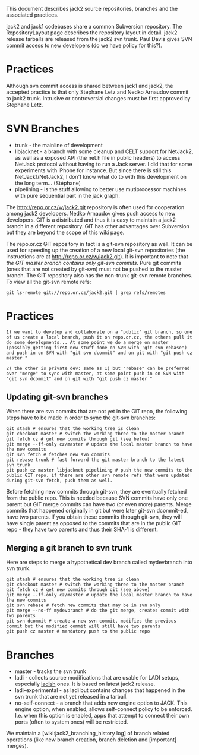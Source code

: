 This document describes jack2 source repositories, branches and the associated practices.

jack2 and jack1 codebases share a common Subversion repository. The RepositoryLayout page describes the repository layout in detail. jack2 release tarballs are released from the jack2 svn trunk. Paul Davis gives SVN commit access to new developers (do we have policy for this?). 

# Practices
Although svn commit access is shared between jack1 and jack2, the accepted practice is that only Stephane Letz and Nedko Arnaudov commit to jack2 trunk. Intrusive or controversial changes must be first approved by Stephane Letz.

# SVN Branches
* trunk - the mainline of development
* libjacknet -  a branch with some cleanup and CELT support for NetJack2, as well as a exposed API (the net.h file in public headers) to access NetJack protocol without having to run a Jack server. I did that for some experiments with iPhone for instance.  But since there is still this NetJack1/NetJack2, I don't know what do to with this development on the long term... (Stéphane)
* pipelining -  is the stuff allowing to better use mutiprocessor machines with pure sequential part in the jack graph.

The http://repo.or.cz/w/jack2.git repository is often used for cooperation among jack2 developers. Nedko Arnaudov gives push access to new developers. GIT is a distributed and thus it is easy to maintain a jack2 branch in a different repository. GIT has other advantages over Subversion but they are beyond the scope of this wiki page.

The repo.or.cz GIT repository in fact is a git-svn repository as well. It can be used for speeding up the creation of a new local git-svn repositories (the instructions are at http://repo.or.cz/w/jack2.git). It is important to note that *the GIT master branch contains only git-svn commits*. Pure git commits (ones that are not created by git-svn) must not be pushed to the master branch. The GIT repository also has the non-trunk git-svn remote branches. To view all the git-svn remote refs:

	
	git ls-remote git://repo.or.cz/jack2.git | grep refs/remotes
	

# Practices
	
	1) we want to develop and collaborate on a "public" git branch, so one of us create a local branch, push it on repo.or.cz, the others pull it do some developments... At some point we do a merge on master (possibly getting first new stuff done on SVN with 'git svn rebase") and push in on SVN with "git svn dcommit" and on git with "git push cz master "
	
	2) the other is private dev: same as 1) but "rebase" can be preferred over "merge" to sync with master, at some point push in on SVN with "git svn dcommit" and on git with "git push cz master "
	
## Updating git-svn branches
When there are svn commits that are not yet in the GIT repo, the following steps have to be made in order to sync the git-svn branches:
	
	git stash # ensures that the working tree is clean
	git checkout master # switch the working three to the master branch
	git fetch cz # get new commits through git (see below)
	git merge --ff-only cz/master # update the local master branch to have the new commits
	git svn fetch # fetches new svn commits
	git rebase trunk # fast forward the git master branch to the latest svn trunk
	git push cz master libjacknet pipelining # push the new commits to the public GIT repo. if there are other svn remote refs that were updated during git-svn fetch, push them as well.
	

Before fetching new commits through git-svn, they are eventually fetched from the public repo. This is needed because SVN commits have only one parent but GIT merge commits can have two (or even more) parents. Merge commits that happened originally in git but were later git-svn dcommit-ed, have two parents. If you obtain these commits through git-svn, they will have single parent as opposed to the commits that are in the public GIT repo - they have two parents and thus their SHA-1 is different.

## Merging a git branch to svn trunk
Here are steps to merge a hypothetical dev branch called mydevbranch into svn trunk.
	
	git stash # ensures that the working tree is clean
	git checkout master # switch the working three to the master branch
	git fetch cz # get new commits through git (see above)
	git merge --ff-only cz/master # update the local master branch to have the new commits
	git svn rebase # fetch new commits that may be in svn only
	git merge --no-ff mydevbranch # do the git merge, creates commit with two parents
	git svn dcommit # create a new svn commit, modifies the previous commit but the modified commit will still have two parents
	git push cz master # mandatory push to the public repo
	

# Branches
* master - tracks the svn trunk
* ladi - collects source modifications that are usable for LADI setups, especially [ladish](http://ladish.org) ones. It is based on latest jack2 release.
* ladi-experimental - as ladi but contains changes that happened in the svn trunk that are not yet released in a tarball.
* no-self-connect - a branch that adds new engine option to JACK. This engine option, when enabled, allows self-connect policy to be enforced. I.e. when this option is enabled, apps that attempt to connect their own ports (often to system ones) will be restricted.

We maintain a [wiki:jack2_branching_history log] of branch related operations (like new branch creation, branch deletion and [important] merges). 